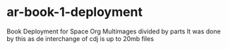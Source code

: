 # ar-book-1-deployment
Book Deployment for Space Org Multimages divided by parts
It was done by this as de interchange of cdj is up to 20mb files
